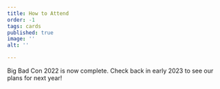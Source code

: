 ```yaml
---
title: How to Attend
order: -1
tags: cards
published: true
image: ''
alt: ''

---
```

Big Bad Con 2022 is now complete. Check back in early 2023 to see our plans for next year!

<!--Sign up to attend Big Bad Con!

[Buy a Badge](/buy-a-badge){.icon-badge}

[Book a Room](https://www.hyatt.com/en-US/group-booking/SFOBU/G-BBC3){.icon-hotel}

[Hotel](/hotel){.icon-hotel}

[Exhibitors](/exhibitor-information){.icon-booth}

[Program](/images/03-new_bigbadcon_program_10-09.pdf){.icon-book}-->